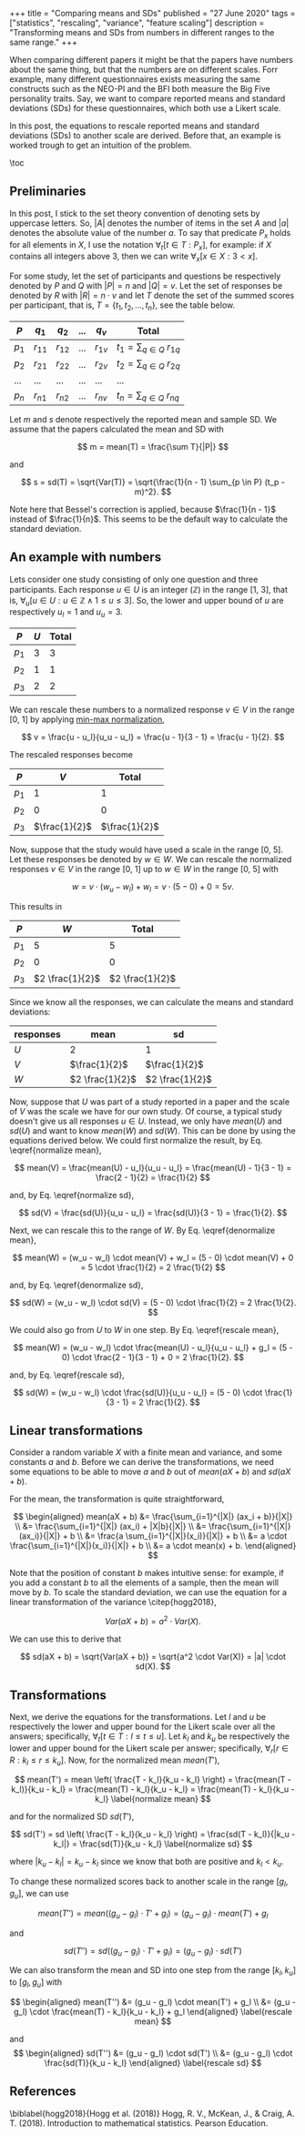 +++
title = "Comparing means and SDs"
published = "27 June 2020"
tags = ["statistics", "rescaling", "variance", "feature scaling"]
description = "Transforming means and SDs from numbers in different ranges to the same range."
+++

When comparing different papers it might be that the papers have numbers about the same thing, but that the numbers are on different scales.
Forr example, many different questionnaires exists measuring the same constructs such as the NEO-PI and the BFI both measure the Big Five personality traits.
Say, we want to compare reported means and standard deviations (SDs) for these questionnaires, which both use a Likert scale.

In this post, the equations to rescale reported means and standard deviations (SDs) to another scale are derived.
Before that, an example is worked trough to get an intuition of the problem.

\toc

## Preliminaries

In this post, I stick to the set theory convention of denoting sets by uppercase letters.
So, $|A|$ denotes the number of items in the set $A$ and $|a|$ denotes the absolute value of the number $a$.
To say that predicate $P_x$ holds for all elements in $X$, I use the notation $\forall_t[t \in T : P_x]$, for example: if $X$ contains all integers above 3, then we can write $\forall_x[x \in X : 3 < x]$.

For some study, let the set of participants and questions be respectively denoted by $P$ and $Q$ with $|P| = n$ and $|Q| = v$.
Let the set of responses be denoted by $R$ with $|R| = n \cdot v$ and let $T$ denote the set of the summed scores per participant, that is, $T = \{ t_1, t_2, \ldots, t_n \}$, see the table below.

| $P$ | $q_1$ | $q_2$ | ... | $q_v$ | Total
--- | --- | --- | --- | --- | ---
$p_1$ | $r_{11}$ | $r_{12}$ | ... | $r_{1v}$ | $t_1 = \sum_{q \in Q} \: r_{1q}$
$p_2$ | $r_{21}$ | $r_{22}$ | ... | $r_{2v}$ | $t_2 = \sum_{q \in Q} \: r_{2q}$
... | ... | ... | ... | ... | ...
$p_n$ | $r_{n1}$ | $r_{n2}$ | ... | $r_{nv}$ | $t_n = \sum_{q \in Q} \: r_{nq}$

Let $m$ and $s$ denote respectively the reported mean and sample SD.
We assume that the papers calculated the mean and SD with

$$ m = mean(T) = \frac{\sum T}{|P|} $$

and

$$ s = sd(T) = \sqrt{Var(T)} = \sqrt{\frac{1}{n - 1} \sum_{p \in P} (t_p - m)^2}. $$

Note here that Bessel's correction is applied, because $\frac{1}{n - 1}$ instead of $\frac{1}{n}$.
This seems to be the default way to calculate the standard deviation.

## An example with numbers

Lets consider one study consisting of only one question and three participants.
Each response $u \in U$ is an integer ($\mathbb{Z}$) in the range [1, 3], that is, $\forall_u[u \in U : u \in \mathbb{Z} \land 1 \leq u \leq 3]$.
So, the lower and upper bound of $u$ are respectively $u_l = 1$ and $u_u = 3$.

| $P$ | $U$ | Total
--- | --- | ---
$p_1$ | 3 | 3
$p_2$ | 1 | 1
$p_3$ | 2 | 2

We can rescale these numbers to a normalized response $v \in V$ in the range [0, 1] by applying [min-max normalization](https://en.wikipedia.org/wiki/Feature_scaling),

$$ v = \frac{u - u_l}{u_u - u_l} = \frac{u - 1}{3 - 1} = \frac{u - 1}{2}. $$

The rescaled responses become

| $P$ | $V$ | Total
--- | --- | ---
$p_1$ | 1 | 1
$p_2$ | 0 | 0
$p_3$ | $\frac{1}{2}$ | $\frac{1}{2}$

Now, suppose that the study would have used a scale in the range [0, 5].
Let these responses be denoted by $w \in W$. 
We can rescale the normalized responses $v \in V$ in the range [0, 1] up to $w \in W$ in the range [0, 5] with

$$ w = v \cdot (w_u - w_l) + w_l = v \cdot (5 - 0) + 0 = 5v. $$ 

This results in

| $P$ | $W$ | Total
--- | --- | ---
$p_1$ | 5 | 5
$p_2$ | 0 | 0
$p_3$ | $2 \frac{1}{2}$ | $2 \frac{1}{2}$ 

Since we know all the responses, we can calculate the means and standard deviations:

responses | mean | sd
--- | --- | ---
$U$ | $2$ | $1$
$V$ | $\frac{1}{2}$ | $\frac{1}{2}$
$W$ | $2 \frac{1}{2}$ | $2 \frac{1}{2}$

Now, suppose that $U$ was part of a study reported in a paper and the scale of $V$ was the scale we have for our own study.
Of course, a typical study doesn't give us all responses $u \in U$.
Instead, we only have $mean(U)$ and $sd(U)$ and want to know $mean(W)$ and $sd(W)$.
This can be done by using the equations derived below.
We could first normalize the result, by Eq. \eqref{normalize mean},

$$ mean(V) = \frac{mean(U) - u_l}{u_u - u_l} = \frac{mean(U) - 1}{3 - 1} = \frac{2 - 1}{2} = \frac{1}{2} $$ 

and, by Eq. \eqref{normalize sd},

$$ sd(V) = \frac{sd(U)}{u_u - u_l} = \frac{sd(U)}{3 - 1} = \frac{1}{2}. $$

Next, we can rescale this to the range of $W$. 
By Eq. \eqref{denormalize mean},

$$ mean(W) = (w_u - w_l) \cdot mean(V) + w_l = (5 - 0) \cdot mean(V) + 0 = 5 \cdot \frac{1}{2} = 2 \frac{1}{2} $$

and, by Eq. \eqref{denormalize sd},

$$ sd(W) = (w_u - w_l) \cdot sd(V) = (5 - 0) \cdot \frac{1}{2} = 2 \frac{1}{2}. $$

We could also go from $U$ to $W$ in one step.
By Eq. \eqref{rescale mean},

$$ mean(W) = (w_u - w_l) \cdot \frac{mean(U) - u_l}{u_u - u_l} + g_l = (5 - 0) \cdot \frac{2 - 1}{3 - 1} + 0 = 2 \frac{1}{2}. $$

and, by Eq. \eqref{rescale sd},

$$ sd(W) = (w_u - w_l) \cdot \frac{sd(U)}{u_u - u_l} = (5 - 0) \cdot \frac{1}{3 - 1} = 2 \frac{1}{2}. $$

## Linear transformations

Consider a random variable $X$ with a finite mean and variance, and some constants $a$ and $b$.
Before we can derive the transformations, we need some equations to be able to move $a$ and $b$ out of $mean(aX + b)$ and $sd(aX + b)$.

For the mean, the transformation is quite straightforward,

$$ 
\begin{aligned}
mean(aX + b) &= \frac{\sum_{i=1}^{|X|} (ax_i + b)}{|X|} \\
  &= \frac{\sum_{i=1}^{|X|} (ax_i) + |X|b}{|X|} \\
  &= \frac{\sum_{i=1}^{|X|} (ax_i)}{|X|} + b \\
  &= \frac{a \sum_{i=1}^{|X|}(x_i)}{|X|} + b \\
  &= a \cdot \frac{\sum_{i=1}^{|X|}(x_i)}{|X|} + b \\
  &= a \cdot mean(x) + b. 
\end{aligned}
$$

Note that the position of constant $b$ makes intuitive sense: for example, if you add a constant $b$ to all the elements of a sample, then the mean will move by $b$.
To scale the standard deviation, we can use the equation for a linear transformation of the variance \citep{hogg2018},

$$ Var(aX + b) = a^2 \cdot Var(X). $$

We can use this to derive that

$$ sd(aX + b) = \sqrt{Var(aX + b)} = \sqrt{a^2 \cdot Var(X)} = |a| \cdot sd(X). $$

## Transformations

Next, we derive the equations for the transformations.
Let $l$ and $u$ be respectively the lower and upper bound for the Likert scale over all the answers; specifically, $\forall_t [t \in T : l \leq t \leq u]$.
Let $k_l$ and $k_u$ be respectively the lower and upper bound for the Likert scale per answer; specifically, $\forall_r [ r \in R : k_l \leq r \leq k_u]$.
Now, for the normalized mean $mean(T')$,

$$
mean(T')
  = mean \left( \frac{T - k_l}{k_u - k_l} \right)
  = \frac{mean(T - k_l)}{k_u - k_l}
  = \frac{mean(T) - k_l}{k_u - k_l}
  = \frac{mean(T) - k_l}{k_u - k_l}
  \label{normalize mean}
$$

and for the normalized SD $sd(T')$,

$$
sd(T')
  = sd \left( \frac{T - k_l}{k_u - k_l} \right)
  = \frac{sd(T - k_l)}{|k_u - k_l|}
  = \frac{sd(T)}{k_u - k_l}
  \label{normalize sd}
$$

where $|k_u - k_l| = k_u - k_l$ since we know that both are positive and $k_l < k_u$.

To change these normalized scores back to another scale in the range $[g_l, g_u]$, we can use

$$
mean(T'')
  = mean((g_u - g_l) \cdot T' + g_l) 
  = (g_u - g_l) \cdot mean(T') + g_l
  \label{denormalize mean}
$$

and

$$
sd(T'')
 = sd((g_u - g_l) \cdot T' + g_l)
 = (g_u - g_l) \cdot sd(T')
 \label{denormalize sd}
$$

We can also transform the mean and SD into one step from the range $[k_l, k_u]$ to $[g_l, g_u]$ with

$$ 
\begin{aligned}
mean(T'') &= (g_u - g_l) \cdot mean(T') + g_l \\
 &= (g_u - g_l) \cdot \frac{mean(T) - k_l}{k_u - k_l} + g_l
\end{aligned}
\label{rescale mean}
$$

and 
$$ 
\begin{aligned}
sd(T'') &= (g_u - g_l) \cdot sd(T') \\
 &= (g_u - g_l) \cdot \frac{sd(T)}{k_u - k_l}
\end{aligned}
\label{rescale sd}
$$

## References
\biblabel{hogg2018}{Hogg et al. (2018)} 
Hogg, R. V., McKean, J., & Craig, A. T. (2018). 
Introduction to mathematical statistics. 
Pearson Education.

